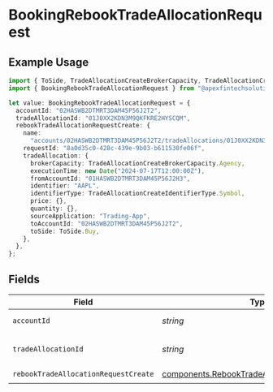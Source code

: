 # BookingRebookTradeAllocationRequest

## Example Usage

```typescript
import { ToSide, TradeAllocationCreateBrokerCapacity, TradeAllocationCreateIdentifierType } from "@apexfintechsolutions/ascend-sdk/models/components";
import { BookingRebookTradeAllocationRequest } from "@apexfintechsolutions/ascend-sdk/models/operations";

let value: BookingRebookTradeAllocationRequest = {
  accountId: "02HASWB2DTMRT3DAM45P56J2T2",
  tradeAllocationId: "01J0XX2KDN3M9QKFKRE2HYSCQM",
  rebookTradeAllocationRequestCreate: {
    name:
      "accounts/02HASWB2DTMRT3DAM45P56J2T2/tradeAllocations/01J0XX2KDN3M9QKFKRE2HYSCQM",
    requestId: "8a0d35c0-428c-439e-9b03-b611530fe06f",
    tradeAllocation: {
      brokerCapacity: TradeAllocationCreateBrokerCapacity.Agency,
      executionTime: new Date("2024-07-17T12:00:00Z"),
      fromAccountId: "01HASWB2DTMRT3DAM45P56J2H3",
      identifier: "AAPL",
      identifierType: TradeAllocationCreateIdentifierType.Symbol,
      price: {},
      quantity: {},
      sourceApplication: "Trading-App",
      toAccountId: "02HASWB2DTMRT3DAM45P56J2T2",
      toSide: ToSide.Buy,
    },
  },
};
```

## Fields

| Field                                                                                                          | Type                                                                                                           | Required                                                                                                       | Description                                                                                                    | Example                                                                                                        |
| -------------------------------------------------------------------------------------------------------------- | -------------------------------------------------------------------------------------------------------------- | -------------------------------------------------------------------------------------------------------------- | -------------------------------------------------------------------------------------------------------------- | -------------------------------------------------------------------------------------------------------------- |
| `accountId`                                                                                                    | *string*                                                                                                       | :heavy_check_mark:                                                                                             | The account id.                                                                                                | 02HASWB2DTMRT3DAM45P56J2T2                                                                                     |
| `tradeAllocationId`                                                                                            | *string*                                                                                                       | :heavy_check_mark:                                                                                             | The tradeAllocation id.                                                                                        | 01J0XX2KDN3M9QKFKRE2HYSCQM                                                                                     |
| `rebookTradeAllocationRequestCreate`                                                                           | [components.RebookTradeAllocationRequestCreate](../../models/components/rebooktradeallocationrequestcreate.md) | :heavy_check_mark:                                                                                             | N/A                                                                                                            |                                                                                                                |